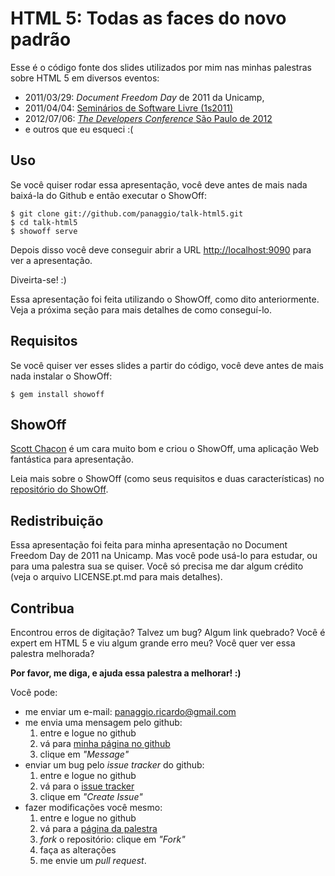 # HTML 5: Todas as faces do novo padrão

Esse é o código fonte dos slides utilizados por mim nas minhas palestras sobre
HTML 5 em diversos eventos:
  - 2011/03/29: _Document Freedom Day_ de 2011 da Unicamp,
  - 2011/04/04: [Seminários de Software Livre (1s2011)](http://www.lsd.ic.unicamp.br/mc039wiki/index.php/1s2011)
  - 2012/07/06: [_The Developers Conference_ São Paulo de 2012](http://www.thedevelopersconference.com.br/tdc/2012/index.html#saopaulo)
  - e outros que eu esqueci :(

## Uso #

Se você quiser rodar essa apresentação, você deve antes de mais nada
baixá-la do Github e então executar o ShowOff:

    $ git clone git://github.com/panaggio/talk-html5.git
    $ cd talk-html5
    $ showoff serve

Depois disso você deve conseguir abrir a URL
[http://localhost:9090](http://localhost:9090) para ver a apresentação.

Diveirta-se! :)

Essa apresentação foi feita utilizando o ShowOff, como dito anteriormente.
Veja a próxima seção para mais detalhes de como conseguí-lo.

## Requisitos

Se você quiser ver esses slides a partir do código, você deve antes de mais
nada instalar o ShowOff:

    $ gem install showoff

## ShowOff

[Scott Chacon](https://github.com/schacon/) é um cara muito bom e criou o
ShowOff, uma aplicação Web fantástica para apresentação.

Leia mais sobre o ShowOff (como seus requisitos e duas características) no
[repositório do ShowOff](https://github.com/schacon/showoff).

## Redistribuição

Essa apresentação foi feita para minha apresentação no Document Freedom Day de
2011 na Unicamp. Mas você pode usá-lo para estudar, ou para uma palestra sua
se quiser. Você só precisa me dar algum crédito (veja o arquivo LICENSE.pt.md
para mais detalhes).

## Contribua

Encontrou erros de digitação? Talvez um bug? Algum link quebrado? Você é
expert em HTML 5 e viu algum grande erro meu? Você quer ver essa palestra
melhorada?

**Por favor, me diga, e ajuda essa palestra a melhorar! :)**

Você pode:

* me enviar um e-mail: panaggio.ricardo@gmail.com
* me envia uma mensagem pelo github:
    1. entre e logue no github
    2. vá para [minha página no github](http://github.com/panaggio)
    3. clique em _"Message"_
* enviar um bug pelo _issue tracker_ do github:
    1. entre e logue no github
    2. vá para o [issue tracker](http://github.com/panaggio/talk-html5/issues)
    3. clique em _"Create Issue"_
* fazer modificações você mesmo:
    1. entre e logue no github
    2. vá para a [página da palestra](http://github.com/panaggio/talk-html5)
    3. _fork_ o repositório: clique em _"Fork"_
    4. faça as alterações
    5. me envie um _pull request_.
